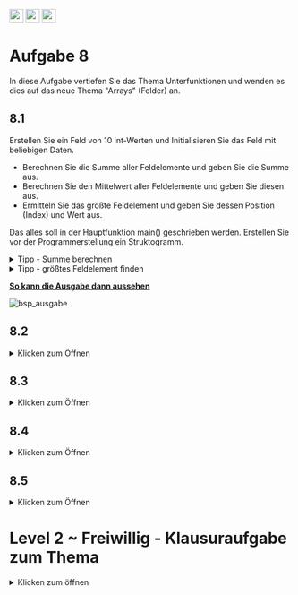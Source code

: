 <a href="https://github.com/hshf1/VorlesungC/discussions"><img src="https://img.shields.io/badge/Allgemein-Q%26A-informational?logo=github" height="25"/></a>
<a href="https://github.com/hshf1/VorlesungC/discussions/categories/02_übungsaufgaben"><img src="https://img.shields.io/badge/Übungsaufgaben-Q%26A-informational?logo=c" height="25"/></a>
<a href="https://github.com/hshf1/VorlesungC/discussions/13"><img src="https://img.shields.io/badge/Aufgabe_bewerten-red?logo=c" height="25"/></a>

# Aufgabe 8

In diese Aufgabe vertiefen Sie das Thema Unterfunktionen und wenden es dies auf das neue Thema "Arrays" (Felder) an.

##  8.1


Erstellen Sie ein Feld von 10 int-Werten und Initialisieren Sie das Feld mit beliebigen Daten.

* Berechnen Sie die Summe aller Feldelemente und geben Sie die Summe aus.
* Berechnen Sie den Mittelwert aller Feldelemente und geben Sie diesen aus.
* Ermitteln Sie das größte Feldelement und geben Sie dessen Position (Index) und Wert aus.

Das alles soll in der Hauptfunktion main() geschrieben werden. Erstellen Sie vor der Programmerstellung ein Struktogramm.

<details>
<summary>Tipp - Summe berechnen</summary>
  
Berechnen Sie die Summe des Feldes mit der Hilfe einer for() oder while() Schleife.

</details>

<details>
<summary>Tipp - größtes Feldelement finden</summary>

Erstellen Sie sich eine Hilfsvariable für den größten Wert und eine weitere für die Position des größten Werts im Feld. 
Überprüfen Sie mit einer Schleife jeden Wert des Feld und testen Sie, ob dieser größer ist als der Wert Ihrer Hilfvariable. Wenn das so ist, dann speichern Sie den neu gefunden Wert und die Position in den Hilfsvariablen ab.
  
Frage: Mit welchen Werten sollten Ihre Hilfsvariablen initialisiert werden? 

</details>

<ins><b>So kann die Ausgabe dann aussehen</b></ins>
<br />

![bsp_ausgabe](https://user-images.githubusercontent.com/100713757/192598275-2a5b7307-af24-4baa-a636-e0d724131964.gif)

##  8.2

<details>
<summary>Klicken zum Öffnen</summary>

Ihr Programm soll nun so erweitert/verändert werden, dass die unten aufgelisteten Aufgaben in Unterprogrammen umgesetzt sind.

- [ ] Summe berechnen. Neue Funktion: int summeBerechnen( int [10] )
  
  Berechnung der Summe aller Elemente des übergebenen Feldes int [10]

- [ ] Mittelwert berechnen. Neue Funktion:  float mittelwertBerechnen( int [10] )
  
  Berechnung des Mittelwerts aller Elemente des übergebenen Feldes int [10]

- [ ] Größtes Feldelement und Stelle suchen. Neue Funktion: int maximumBerechnen( int [10], int* )
  
Suche nach dem größten Feldelement und Ausgabe seiner Position (Index) im Feld.

</details>

## 8.3

<details>
<summary>Klicken zum Öffnen</summary>
  Erweitern Sie nun Ihr Programm um folgende Funktionen.
  

### Feld einlesen
  
  Der Benutzer soll ein beliebiges 10er Feld (Integer)
  (Siehe Aufgabe 8, Teil 1) über die Tastatur eingeben können.
  
  > void feld_einlesen(int [10])
  


### Feld ausgeben

Entwickeln Sie ein Unterprogramm, um ein 10er Feld am Bildschirm anzeigen zu können.

>void feld_ausgeben (int [10])
>

### Feld berechnen

Berechnen Sie für das vom Benutzer eingegebene Feld die Summe, den Mittelwert, das größte Feldelement und zeigen Sie das Feld an.
Benutzen Sie dafür die Unterprogramme aus 8.2


  </details>
  
  
  ## 8.4

<details>
<summary>Klicken zum Öffnen</summary>
  
  Erweitern Sie Ihr Programm um ein weiteres Unterprogramm, welches das Feld von klein nach groß sortiert. 
  
  > void feld_sortieren (int[10])
  > 

Geben Sie das Feld vor und nach dem Sortieren aus.


### Tipp 1 (Info) - Felder sortieren
<details>
<summary>Klicken zum Öffnen</summary>
Das Sortieren von Feldern ist ein ganz wichtiger Bestandteil der Programmierung. 
Zu diesem Thema gibt es gleich eine ganze Reihe an Verfahren, die sich in Komplexität und
Geschwindigkeit sehr unterscheiden.

Der hier vorgestellte Algorithmus ist der 'Selection-sort'.
Der Algorithmus ist vergleichsweise langsam, aber einfach.
Es werden 2 ineinander geschachtelte Schleifen verwendet.

   >   Bsp: mit 5 Werten: f[0]...f[4] enthalten 10 5 2 1 7
   >   
   >   1. Durchlauf i=0
   >   
   >   i:0    j: läuft von 1 bis 4. Falls f[j] kleiner als f[i] ist, dann tausche beide Werte
   >   
   >   i=0  j=1;  10 5 2 1 7 -> f[1]=5  <   f[0]=10 -> tausche: 5 und 10
   >   
   >   i=0  j=2;  5 10 2 1 7 -> f[2]=2  <   f[0]=5 -> tausche: 5 und 2
   >   
   >   i=0  j=3;  2 10 5 1 7 -> f[3]=1  <   f[0]=2 -> tausche: 2 und 1
   >   
   >   i=0  j=4;  1 10 5 2 7 -> f[4]=7  <   f[0]=1 _Nein_ -> nicht tauschen
   >   
   >   f[0] ist das kleinste Element, weiter mit den restlichen Elementen
   >

   >   2. Durchlauf i=1
   >   
   >   i:i    j: läuft von 2 bis 4. Falls f[j] kleiner als f[i] ist, dann tausche beide Werte
   >   
   >   i=1  j=2;  1 10 5 2 7 -> f[2]=5  <   f[1]=10 -> tausche: 5 und 10
   >   
   >   i=1  j=3;  1 5 10 2 7 -> f[3]=2  <   f[1]=2 -> tausche: 5 und 2
   >   
   >   i=1  j=4;  1 2 10 5 7 -> f[4]=7  <   f[1]=2 _Nein_ -> nicht tauschen
   >   
   >   f[0] und f[1] sind sortiert, weiter mit dem Rest
   >   
   >   ........... 

 ## !Achtung!
 
 Der Code, den Sie hier sehen werden, sortiert das Feld _nicht_ von kleine (links) nach groß (rechts).
 Er veranschaulicht allerdings den oben genannten Algorithmus.
 
 
Die Variable m ist 1, also werden die Werte 5 und 6 verglichen. Da 5 kleiner als 6 ist die if-Bedingung erfüllt und die beiden Zahlen werden getauscht.

  ![Screenshot (22)](https://user-images.githubusercontent.com/79829648/116119758-0fdc6b00-a6bf-11eb-85ed-0fe9caceb7be.png)
  ![Screenshot (23)](https://user-images.githubusercontent.com/79829648/116119966-4f0abc00-a6bf-11eb-8eb5-73b9500347f6.png)
  ![Screenshot (24)](https://user-images.githubusercontent.com/79829648/116120004-5df16e80-a6bf-11eb-8ac1-17c1d179770b.png)
 
 Das nächste mal werden die 3 und die 5 getauscht.
 ![Screenshot (28)](https://user-images.githubusercontent.com/79829648/116120153-85e0d200-a6bf-11eb-9367-c5016afdbce9.png)
 
 Nachdem alle Zahlen für die k-Schleife durchlaufen wurden, wird das aktuelle Feld ausgegeben und die Schleife wiederholt sich jetzt mit i=1.
 ![Screenshot (30)](https://user-images.githubusercontent.com/79829648/116120490-dfe19780-a6bf-11eb-97f9-cfcee8e6c36d.png)


  </details>
  </details>


  ## 8.5

<details>
  <summary>Klicken zum Öffnen</summary>
  Erweitern Sie nun Ihr Programm um folgende Funktionen.
  

  ### Feld mit Zufallszahlen Initialisieren
  
  Das Feld soll jetzt mit Zufallszahlen initialisiert werden.  
  Entwickeln Sie die Funktion
  > void feld_initRand(int [10])
  > 
  nutzen Sie für die Initialisierung des Feldes folgende Funktionen.

  >rand() in <stdlib.h>
  >time() in <timer.h>
  >
  Die Funktion rand() gibt eine pseudo-zufällige Ganzzahl zwischen 0 und RAND_MAX aus. RAND_MAX ist in stdlib.h deklariert.
  Um den Randomizer zu initialisieren (einen seed-Wert zu geben), wird die Funktion srand (time(NULL)); genutzt.
  Damit wird der Seed-Wert auf die seit 1.1.1970 vergangen Sekunden gesetzt.

  Definieren Sie ebenso eine #define Variable, MAX_ZUFALLSZAHL, welche die größte Zufallszahl darstellt, die Sie ermitteln wollen.

  ### Tipp 1 (Info) - feld_initRand
  So könnte der Code aussehen:
      <details>
         <summary> Klicken zum Programmvorlage zu öffnen </summary>
                
         ```C
         #include <stdio.h>


         int main(){

         int init;
         char reihenfolge;
         short anz;
         // Feld array mit 10 Feldern vom Typ short definieren und jedes Element
         // mit 0 initialisieren

         ```   

      </details>

</details>
</details>




  
  # Level 2 ~ Freiwillig - Klausuraufgabe zum Thema
  <details>
 <summary> Klicken zum öffnen </summary>
 SS 18 [5]
     
 Gegeben ist das folgende Programm:  
      <details>
 <summary> Klicken zum Programmvorlage zu öffnen </summary>
        
 ```C
#include <stdio.h>
    
    
 int main(){
    
  int init;
  char reihenfolge;
  short anz;
  // Feld array mit 10 Feldern vom Typ short definieren und jedes Element
  // mit 0 initialisieren
    
    
  puts("Bitte L\x84nge, Initialwert und Reihenfolge angeben!");
  // geforderte Werte per scanf einlesen
    
    
    
  // Funktion aufrufen um Feld mit Initialwerten zu füllen
    
    
    
  if(reihenfolge == '-'){
    // Funktionsaufruf: Feld von links nach rechts ausgeben
    
    
  }
  else {
    // Funktionsaufruf: Feld von rechts nach links ausgeben
    
    
  }
    
    
  printf("= %d\n",FeldAddition(array, anz));
  return 0;
} 

void FeldFuellen(short array[], short anz, int init)
    // Alle Elemente bis anz werden initialisiert Angefangen mit init
    // und dann jeweils um eins inkrementiert
    // also: array[0] = init; array[1] = init+1 usw.
    
    
    
}
    
int FeldAddition(short array[], short anz){
  int ergAdd = 0; // Ergebnis der Summe

  // alle Elemente bis anz werden aus dem Feld array aufsummiert und in
  // ergAdd gespeichert
  // ergAdd ist zurückzugeben
    
    
    
}
    
void FeldAusgeben(short array[], short anz, char reihenfolge){
    
  // Die Elemente des Feldes array sollen nacheinander ausgegeben werden.
  // In Abhängigkeit des dritten Parameters wird das Feld bei '+' von links
  // nach rechts ausgegeben oder bei '-' andersherum.
  // Die Anzahl der auszugebenen Elemente steht im zweiten Parameter.
    
    
    
}
    
 ```   
</details>
        
__Programmerläuterung__:   
Das Programm fordert drei Parameter an. Der Erste gibt die Anzahl der Felder an. Der Zweite gibt den Initialwert
an und der Dritte gibt an, ob die Zahlenreihe aufsteigend (+) oder absteigend (‐) ausgegeben wird. Vgl. untere
Abbildungen.
        [Bil
 __Hinweis:__ Fügen Sie Ihren Quellcode direkt in das obere Programm ein.   
        
**Ihre Aufgabe:** 
        
  a) Vervollständigen Sie die Funktion ```FeldFuellen```. Die Funktion füllt das Array ```array``` und beginnt
      das erste Feld mit ```init```. Alle anderen Werte werden jeweils um eins inkrementiert.
        
  b) Vervollständigen Sie die Funktion ```FeldAddition```. Die Funktion summiert die ersten ```anz```‐Elemente des
     Feldes auf und speichert diese ab. Anschließend wird die Summe zurückgeliefert.
        
  c) Vervollständigen Sie die Funktion ```FeldAusgeben```. Abhängig vom Übergabeparameter wird der Inhalt des 
      Arrays aufsteigend (+) oder absteigend (‐) auf dem Bildschirm ausgegeben. (keine Modifikation des Arrays nötig).
        
  d) Schreiben sie in den oberen Quellcode die drei fehlenden Funktionsprototypen.
        
  e) Definieren Sie in ```main()``` das Feld mit dem Namen ```array```. Es soll vom Typ ```short``` sein und 10
      Elemente beinhalten. Alle Elemente sind mit 0 vorzuinitialisieren.
        
  f) Lesen Sie im oberen Quellcode die drei Werte (Feldlänge, Initialwert und Reihenfolge) per ```scanf``` ein.
        
  g) Rufen Sie im oberen Quellcode an den vorgegebenen Stellen die geforderten Funktionen mit korrekten Parametern auf.

        
 </details>
